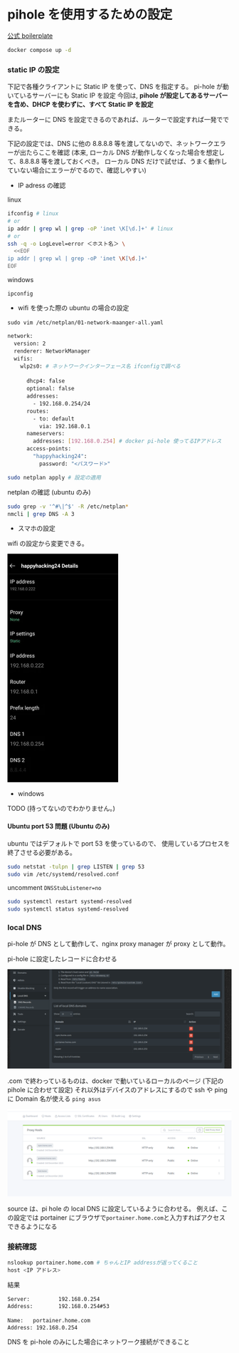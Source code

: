 # pihole を使用するための設定

[公式 boilerplate](https://nginxproxymanager.com/setup/#using-mysql-mariadb-database)

```sh
docker compose up -d
```

### static IP の設定

下記で各種クライアントに Static IP を使って、DNS を指定する。
pi-hole が動いているサーバーにも Static IP を設定
今回は, **pihole が設定してあるサーバーを含め、DHCP を使わずに、すべて Static IP を設定**

またルーターに DNS を設定できるのであれば、ルーターで設定すれば一発でできる。

下記の設定では、DNS に他の 8.8.8.8 等を渡してないので、ネットワークエラーが出たらここを確認
(本来, ローカル DNS が動作しなくなった場合を想定して、8.8.8.8 等を渡しておくべき。
ローカル DNS だけで試せば、うまく動作していない場合にエラーがでるので、確認しやすい)

- IP adress の確認

linux

```sh
ifconfig # linux
# or
ip addr | grep wl | grep -oP 'inet \K[\d.]+' # linux
# or
ssh -q -o LogLevel=error ＜ホスト名＞ \
  <<EOF
ip addr | grep wl | grep -oP 'inet \K[\d.]+'
EOF
```

windows

```
ipconfig
```

- wifi を使った際の ubuntu の場合の設定

`sudo vim /etc/netplan/01-network-maanger-all.yaml`

```sh
network:
  version: 2
  renderer: NetworkManager
  wifis:
    wlp2s0: # ネットワークインターフェース名 ifconfigで調べる

      dhcp4: false
      optional: false
      addresses:
        - 192.168.0.254/24
      routes:
        - to: default
          via: 192.168.0.1
      nameservers:
        addresses: [192.168.0.254] # docker pi-hole 使ってるIPアドレス
      access-points:
        "happyhacking24":
          password: "<パスワード>"
```

```sh
sudo netplan apply # 設定の適用
```

netplan の確認 (ubuntu のみ)

```sh
sudo grep -v '^#\|^$' -R /etc/netplan*
nmcli | grep DNS -A 3
```

- スマホの設定

wifi の設定から変更できる。

![phone_static_ip](./images/phone_static_ip.png)

- windows

TODO
(持ってないのでわかりません。)

#### Ubuntu port 53 問題 (Ubuntu のみ)

ubuntu ではデフォルトで port 53 を使っているので、
使用しているプロセスを終了させる必要がある。

```sh
sudo netstat -tulpn | grep LISTEN | grep 53
sudo vim /etc/systemd/resolved.conf
```

uncomment `DNSStubListener=no`

```sh
sudo systemctl restart systemd-resolved
sudo systemctl status systemd-resolved
```

### local DNS

pi-hole が DNS として動作して、nginx proxy manager が proxy として動作。

pi-hole に設定したレコードに合わせる

![localDNS](./images/localDNS.png)

.com で終わっているものは、docker で動いているローカルのページ (下記の pihole に合わせて設定)
それ以外はデバイスのアドレスにするので ssh や ping に Domain 名が使える
`ping asus`

![Proxy host](./images/proxy_host.png)

source は、pi hole の local DNS に設定しているように合わせる。
例えば、この設定では portainer にブラウザで`portainer.home.com`と入力すればアクセスできるようになる

### 接続確認

```sh
nslookup portainer.home.com # ちゃんとIP addressが返ってくること
host <IP アドレス>
```

結果

```
Server:         192.168.0.254
Address:        192.168.0.254#53

Name:   portainer.home.com
Address: 192.168.0.254
```

DNS を pi-hole のみにした場合にネットワーク接続ができること
